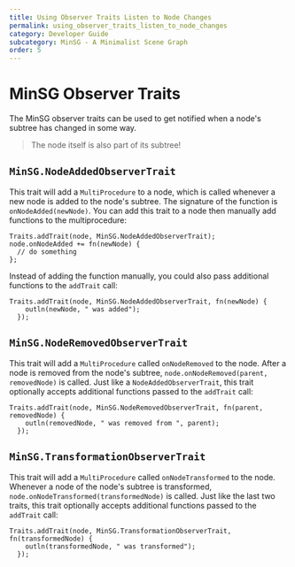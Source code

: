 ```yaml
---
title: Using Observer Traits Listen to Node Changes
permalink: using_observer_traits_listen_to_node_changes
category: Developer Guide
subcategory: MinSG - A Minimalist Scene Graph
order: 5
---
```

<!------------------------------------------------------------------------------------------------
This work is licensed under the Creative Commons Attribution-ShareAlike 4.0 International License.
 To view a copy of this license, visit http://creativecommons.org/licenses/by-sa/4.0/.
 Author: Henrik Heine (hheine@mail.uni-paderborn.de)
 PADrend Version 1.0.0
------------------------------------------------------------------------------------------------->


# MinSG Observer Traits
The MinSG observer traits can be used to get notified when a node's subtree has changed in some way.
> The node itself is also part of its subtree!

## `MinSG.NodeAddedObserverTrait`
This trait will add a `MultiProcedure` to a node, which is called whenever a new node is added to the node's subtree. The signature of the function is `onNodeAdded(newNode)`.
You can add this trait to a node then manually add functions to the multiprocedure:
```
Traits.addTrait(node, MinSG.NodeAddedObserverTrait);
node.onNodeAdded += fn(newNode) {
  // do something
};
```
Instead of adding the function manually, you could also pass additional functions to the `addTrait` call:
```
Traits.addTrait(node, MinSG.NodeAddedObserverTrait, fn(newNode) {
    outln(newNode, " was added");
  });
```

## `MinSG.NodeRemovedObserverTrait`
This trait will add a `MultiProcedure` called `onNodeRemoved` to the node.
After a node is removed from the node's subtree, `node.onNodeRemoved(parent, removedNode)` is called. Just like a `NodeAddedObserverTrait`, this trait optionally accepts additional functions passed to the `addTrait` call:
```
Traits.addTrait(node, MinSG.NodeRemovedObserverTrait, fn(parent, removedNode) {
    outln(removedNode, " was removed from ", parent);
  });
```

## `MinSG.TransformationObserverTrait`
This trait will add a `MultiProcedure` called `onNodeTransformed` to the node. Whenever a node of the node's subtree is transformed, `node.onNodeTransformed(transformedNode)` is called.
Just like the last two traits, this trait optionally accepts additional functions passed to the `addTrait` call:
```
Traits.addTrait(node, MinSG.TransformationObserverTrait, fn(transformedNode) {
    outln(transformedNode, " was transformed");
  });
```


